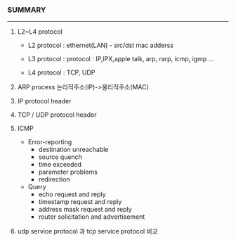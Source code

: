 ### SUMMARY

-----

1. L2~L4 protocol

   - L2  protocol : ethernet(LAN) - src/dst mac adderss

   - L3 protocol : protocol : IP,IPX,apple talk, arp, rarp, icmp, igmp ...

   - L4  protocol : TCP, UDP

2. ARP process 논리적주소(IP)->물리적주소(MAC)

3. IP protocol header


4. TCP / UDP protocol header

5. ICMP 
   - Error-reporting
     - destination unreachable
     - source quench
     - time exceeded
     - parameter problems
     - redirection
   - Query
     - echo request and reply
     - timestamp request and reply
     - address mask request and reply
     - router solicitation and advertisement

6. udp service protocol 과 tcp service protocol 비교



